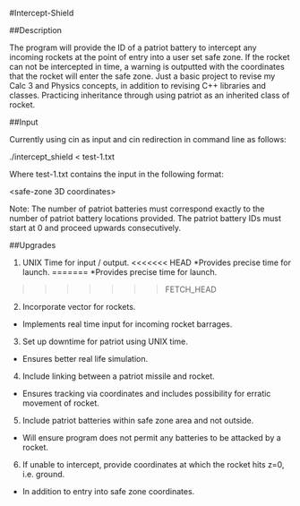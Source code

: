 #Intercept-Shield

##Description

The program will provide the ID of a patriot battery to intercept any incoming rockets at the point of entry into a user set safe zone.
If the rocket can not be intercepted in time, a warning is outputted with the coordinates that the rocket will enter the safe zone.
Just a basic project to revise my Calc 3 and Physics concepts, in addition to revising C++ libraries and classes.
Practicing inheritance through using patriot as an inherited class of rocket.

##Input

Currently using cin as input and cin redirection in command line as follows:

./intercept_shield < test-1.txt

Where test-1.txt contains the input in the following format:

<safe-zone 3D coordinates> <Radius>
<Incoming Rocket Location> <Incoming Rocket Directional Vector> <Rocket Speed>
<Number of Patriot Batteries>
<Patriot ID> <Patriot Battery Location>

Note: 	The number of patriot batteries must correspond exactly to the number of patriot battery locations provided.
		The patriot battery IDs must start at 0 and proceed upwards consecutively.

##Upgrades

1. UNIX Time for input / output.
<<<<<<< HEAD
 *Provides precise time for launch.
=======
*Provides precise time for launch.
>>>>>>> FETCH_HEAD
2. Incorporate vector for rockets.
  * Implements real time input for incoming rocket barrages.
3. Set up downtime for patriot using UNIX time.
  * Ensures better real life simulation.
4. Include linking between a patriot missile and rocket.
  * Ensures tracking via coordinates and includes possibility for erratic movement of rocket.
5. Include patriot batteries within safe zone area and not outside.
  * Will ensure program does not permit any batteries to be attacked by a rocket.
6. If unable to intercept, provide coordinates at which the rocket hits z=0, i.e. ground.
  * In addition to entry into safe zone coordinates.
